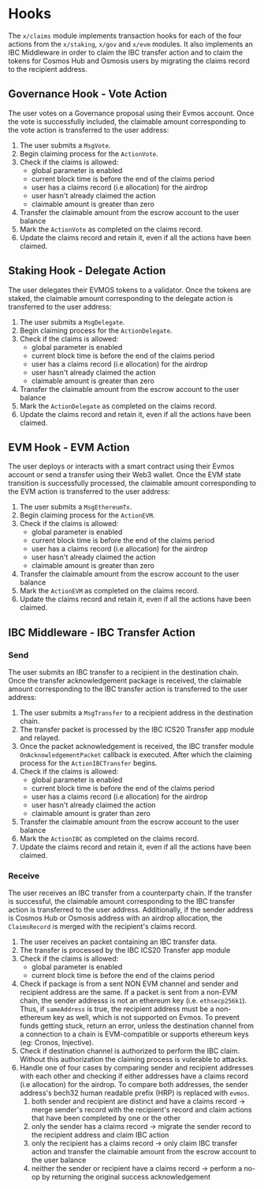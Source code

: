 <!--
order: 4
-->

# Hooks

The `x/claims` module implements transaction hooks for each of the four actions
from the `x/staking`, `x/gov` and `x/evm` modules. It also implements an IBC
Middleware in order to claim the IBC transfer action and to claim the tokens for
Cosmos Hub and Osmosis users by migrating the claims record to the recipient
address.

## Governance Hook - Vote Action

The user votes on a Governance proposal using their Evmos account. Once the vote
is successfully included, the claimable amount corresponding to the vote action
is transferred to the user address:

1.  The user submits a `MsgVote`.
2.  Begin claiming process for the `ActionVote`.
3.  Check if the claims is allowed:
    *   global parameter is enabled
    *   current block time is before the end of the claims period
    *   user has a claims record (i.e allocation) for the airdrop
    *   user hasn't already claimed the action
    *   claimable amount is greater than zero
4.  Transfer the claimable amount from the escrow account to the user balance
5.  Mark the `ActionVote` as completed on the claims record.
6.  Update the claims record and retain it, even if all the actions have been
    claimed.

## Staking Hook - Delegate Action

The user delegates their EVMOS tokens to a validator. Once the tokens are
staked, the claimable amount corresponding to the delegate action is transferred
to the user address:

1.  The user submits a `MsgDelegate`.
2.  Begin claiming process for the `ActionDelegate`.
3.  Check if the claims is allowed:
    *   global parameter is enabled
    *   current block time is before the end of the claims period
    *   user has a claims record (i.e allocation) for the airdrop
    *   user hasn't already claimed the action
    *   claimable amount is greater than zero
4.  Transfer the claimable amount from the escrow account to the user balance
5.  Mark the `ActionDelegate` as completed on the claims record.
6.  Update the claims record and retain it, even if all the actions have been
    claimed.

## EVM Hook - EVM Action

The user deploys or interacts with a smart contract using their Evmos account or
send a transfer using their Web3 wallet. Once the EVM state transition is
successfully processed, the claimable amount corresponding to the EVM action is
transferred to the user address:

1.  The user submits a `MsgEthereumTx`.
2.  Begin claiming process for the `ActionEVM`.
3.  Check if the claims is allowed:
    *   global parameter is enabled
    *   current block time is before the end of the claims period
    *   user has a claims record (i.e allocation) for the airdrop
    *   user hasn't already claimed the action
    *   claimable amount is greater than zero
4.  Transfer the claimable amount from the escrow account to the user balance
5.  Mark the `ActionEVM` as completed on the claims record.
6.  Update the claims record and retain it, even if all the actions have been
    claimed.

## IBC Middleware - IBC Transfer Action

### Send

The user submits an IBC transfer to a recipient in the destination chain. Once
the transfer acknowledgement package is received, the claimable amount
corresponding to the IBC transfer action is transferred to the user address:

1.  The user submits a `MsgTransfer` to a recipient address in the destination
    chain.
2.  The transfer packet is processed by the IBC ICS20 Transfer app module and
    relayed.
3.  Once the packet acknowledgement is received, the IBC transfer module
    `OnAcknowledgementPacket` callback is executed. After which the claiming
    process for the `ActionIBCTransfer` begins.
4.  Check if the claims is allowed:
    *   global parameter is enabled
    *   current block time is before the end of the claims period
    *   user has a claims record (i.e allocation) for the airdrop
    *   user hasn't already claimed the action
    *   claimable amount is grater than zero
5.  Transfer the claimable amount from the escrow account to the user balance
6.  Mark the `ActionIBC` as completed on the claims record.
7.  Update the claims record and retain it, even if all the actions have been
    claimed.

### Receive

The user receives an IBC transfer from a counterparty chain. If the transfer is
successful, the claimable amount corresponding to the IBC transfer action is
transferred to the user address. Additionally, if the sender address is Cosmos
Hub or Osmosis address with an airdrop allocation, the `ClaimsRecord` is merged
with the recipient's claims record.

1.  The user receives an packet containing an IBC transfer data.
2.  The transfer is processed by the IBC ICS20 Transfer app module
3.  Check if the claims is allowed:
    *   global parameter is enabled
    *   current block time is before the end of the claims period
4.  Check if package is from a sent NON EVM channel and sender and recipient
    address are the same. If a packet is sent from a non-EVM chain, the sender
    addresss is not an ethereum key (i.e. `ethsecp256k1`). Thus, if `sameAddress`
    is true, the recipient address must be a non-ethereum key as well, which is
    not supported on Evmos. To prevent funds getting stuck, return an error,
    unless the destination channel from a connection to a chain is EVM-compatible
    or supports ethereum keys (eg: Cronos, Injective).
5.  Check if destination channel is authorized to perform the IBC claim. Without
    this authorization the claiming process is vulerable to attacks.
6.  Handle one of four cases by comparing sender and recipient addresses with
    each other and checking if either addresses have a claims record (i.e
    allocation) for the airdrop. To compare both addresses, the sender address's
    bech32 human readable prefix (HRP) is replaced with `evmos`.
    1.  both sender and recipient are distinct and have a claims record -> merge
        sender's record with the recipient's record and claim actions that have
        been completed by one or the other
    2.  only the sender has a claims record -> migrate the sender record to the
        recipient address and claim IBC action
    3.  only the recipient has a claims record -> only claim IBC transfer action
        and transfer the claimable amount from the escrow account to the user
        balance
    4.  neither the sender or recipient have a claims record -> perform a no-op by
        returning the original success acknowledgement
